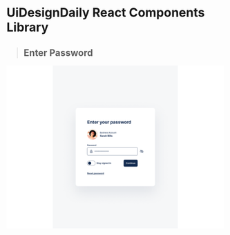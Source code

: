 # UiDesignDaily React Components Library

> ## Enter Password

![Enter Password Component](./src/assets/image/enter-password.png)